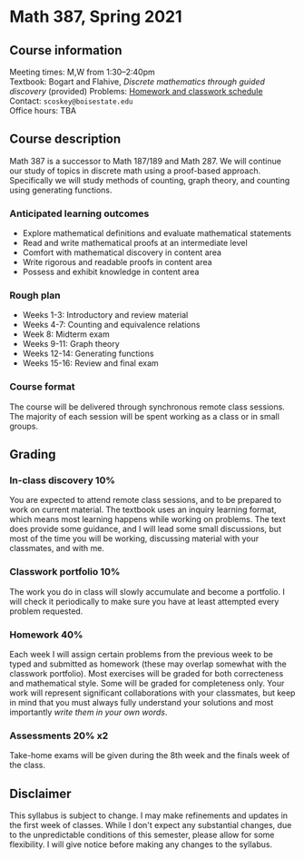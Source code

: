 # Math 387, Spring 2021

## Course information

Meeting times: M,W from 1:30&ndash;2:40pm  
Textbook: Bogart and Flahive, *Discrete mathematics through guided discovery* (provided)
Problems: [Homework and classwork schedule](homework)  
Contact: `scoskey@boisestate.edu`  
Office hours: TBA

## Course description

Math 387 is a successor to Math 187/189 and Math 287. We will continue our study of topics in discrete math using a proof-based approach. Specifically we will study methods of counting, graph theory, and counting using generating functions.

### Anticipated learning outcomes

* Explore mathematical definitions and evaluate mathematical statements
* Read and write mathematical proofs at an intermediate level
* Comfort with mathematical discovery in content area
* Write rigorous and readable proofs in content area
* Possess and exhibit knowledge in content area

### Rough plan

* Weeks 1-3: Introductory and review material
* Weeks 4-7: Counting and equivalence relations
* Week 8: Midterm exam
* Weeks 9-11: Graph theory
* Weeks 12-14: Generating functions
* Weeks 15-16: Review and final exam

### Course format

The course will be delivered through synchronous remote class sessions. The majority of each session will be spent working as a class or in small groups.

## Grading

### In-class discovery 10%

You are expected to attend remote class sessions, and to be prepared to work on current material. The textbook uses an inquiry learning format, which means most learning happens while working on problems. The text does provide some  guidance, and I will lead some small discussions, but most of the time you will be working, discussing material with your classmates, and with me.

### Classwork portfolio 10%

The work you do in class will slowly accumulate and become a portfolio. I will check it periodically to make sure you have at least attempted every problem requested.

### Homework 40%

Each week I will assign certain problems from the previous week to be typed and submitted as homework (these may overlap somewhat with the classwork portfolio). Most exercises will be graded for both correcteness and mathematical style. Some will be graded for completeness only. Your work will represent significant collaborations with your classmates, but keep in mind that you must always fully understand your solutions and most importantly *write them in your own words*.

### Assessments 20% x2

Take-home exams will be given during the 8th week and the finals week of the class.

## Disclaimer

This syllabus is subject to change. I may make refinements and updates in the first week of classes. While I don't expect any substantial changes, due to the unpredictable conditions of this semester, please allow for some flexibility. I will give notice before making any changes to the syllabus.
